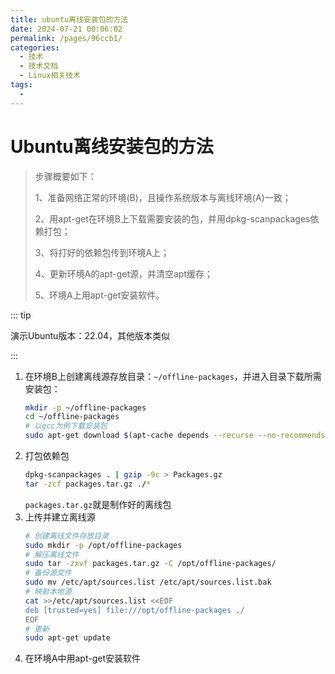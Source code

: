 ```yaml
---
title: ubuntu离线安装包的方法
date: 2024-07-21 00:06:02
permalink: /pages/96ccb1/
categories:
  - 技术
  - 技术文档
  - Linux相关技术
tags:
  - 
---
```

# Ubuntu离线安装包的方法

> 步骤概要如下：
> 
> 1、准备网络正常的环境(B)，且操作系统版本与离线环境(A)一致；
> 
> 2、用apt-get在环境B上下载需要安装的包，并用dpkg-scanpackages依赖打包；
> 
> 3、将打好的依赖包传到环境A上；
> 
> 4、更新环境A的apt-get源，并清空apt缓存；
> 
> 5、环境A上用apt-get安装软件。

::: tip

演示Ubuntu版本：22.04，其他版本类似

:::

1. 在环境B上创建离线源存放目录：`~/offline-packages`，并进入目录下载所需安装包：
   ```bash
   mkdir -p ~/offline-packages
   cd ~/offline-packages
   # 以gcc为例下载安装包
   sudo apt-get download $(apt-cache depends --recurse --no-recommends --no-suggests --no-conflicts --no-breaks --no-replaces --no-enhances gcc | grep "^\w" | sort -u)
   ```
2. 打包依赖包
   ```bash
   dpkg-scanpackages . | gzip -9c > Packages.gz
   tar -zcf packages.tar.gz ./*
   ```
   `packages.tar.gz`就是制作好的离线包
3. 上传并建立离线源
   ```bash
   # 创建离线文件存放目录
   sudo mkdir -p /opt/offline-packages
   # 解压离线文件
   sudo tar -zxvf packages.tar.gz -C /opt/offline-packages/
   # 备份源文件
   sudo mv /etc/apt/sources.list /etc/apt/sources.list.bak
   # 映射本地源
   cat >>/etc/apt/sources.list <<EOF
   deb [trusted=yes] file:///opt/offline-packages ./
   EOF
   # 更新
   sudo apt-get update
   ```
4. 在环境A中用apt-get安装软件